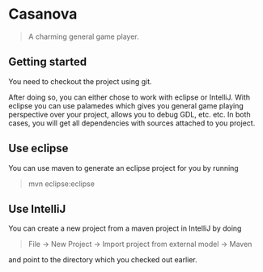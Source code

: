 Casanova
========

> A charming general game player.


Getting started
---------------

You need to checkout the project using git.

After doing so, you can either chose to work with eclipse or IntelliJ. With eclipse you can use palamedes which gives
you general game playing perspective over your project, allows you to debug GDL, etc. etc. In both cases, you will get
all dependencies with sources attached to you project.

## Use eclipse

You can use maven to generate an eclipse project for you by running

> mvn eclipse:eclipse

## Use IntelliJ

You can create a new project from a maven project in IntelliJ by doing

> File -> New Project -> Import project from external model -> Maven

and point to the directory which you checked out earlier.
